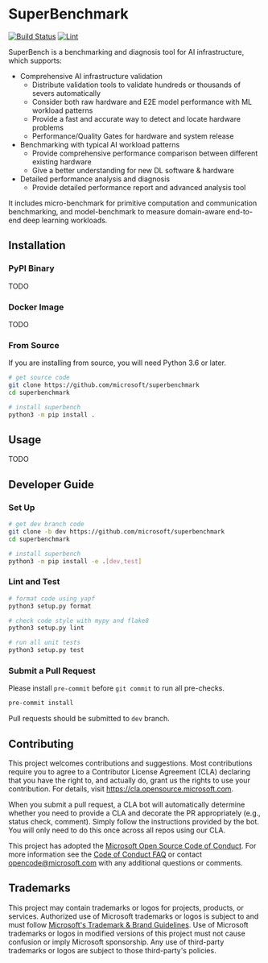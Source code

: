 # SuperBenchmark

[![Build Status](https://dev.azure.com/msrasrg/SuperBenchmark/_apis/build/status/microsoft.superbenchmark?branchName=dev)](https://dev.azure.com/msrasrg/SuperBenchmark/_build?definitionId=77)
[![Lint](https://github.com/microsoft/superbenchmark/workflows/Lint/badge.svg)](https://github.com/microsoft/superbenchmark/actions?query=workflow%3ALint)


SuperBench is a benchmarking and diagnosis tool for AI infrastructure,
which supports:
* Comprehensive AI infrastructure validation
    * Distribute validation tools to validate hundreds or thousands of severs automatically
    * Consider both raw hardware and E2E model performance with ML workload patterns
    * Provide a fast and accurate way to detect and locate hardware problems
    * Performance/Quality Gates for hardware and system release
* Benchmarking with typical AI workload patterns
    * Provide comprehensive performance comparison between different existing hardware
    * Give a better understanding for new DL software & hardware
* Detailed performance analysis and diagnosis
    * Provide detailed performance report and advanced analysis tool   

It includes micro-benchmark for primitive computation and communication benchmarking,
and model-benchmark to measure domain-aware end-to-end deep learning workloads.


## Installation

### PyPI Binary

TODO

### Docker Image

TODO

### From Source

If you are installing from source, you will need Python 3.6 or later.

```sh
# get source code
git clone https://github.com/microsoft/superbenchmark
cd superbenchmark

# install superbench
python3 -m pip install .
```


## Usage

TODO


## Developer Guide

### Set Up

```sh
# get dev branch code
git clone -b dev https://github.com/microsoft/superbenchmark
cd superbenchmark

# install superbench
python3 -m pip install -e .[dev,test]
```

### Lint and Test

```sh
# format code using yapf
python3 setup.py format

# check code style with mypy and flake8
python3 setup.py lint

# run all unit tests
python3 setup.py test
```

### Submit a Pull Request

Please install `pre-commit` before `git commit` to run all pre-checks.

```sh
pre-commit install
```

Pull requests should be submitted to `dev` branch.


## Contributing

This project welcomes contributions and suggestions.  Most contributions require you to agree to a
Contributor License Agreement (CLA) declaring that you have the right to, and actually do, grant us
the rights to use your contribution. For details, visit https://cla.opensource.microsoft.com.

When you submit a pull request, a CLA bot will automatically determine whether you need to provide
a CLA and decorate the PR appropriately (e.g., status check, comment). Simply follow the instructions
provided by the bot. You will only need to do this once across all repos using our CLA.

This project has adopted the [Microsoft Open Source Code of Conduct](https://opensource.microsoft.com/codeofconduct/).
For more information see the [Code of Conduct FAQ](https://opensource.microsoft.com/codeofconduct/faq/) or
contact [opencode@microsoft.com](mailto:opencode@microsoft.com) with any additional questions or comments.

## Trademarks

This project may contain trademarks or logos for projects, products, or services. Authorized use of Microsoft
trademarks or logos is subject to and must follow
[Microsoft's Trademark & Brand Guidelines](https://www.microsoft.com/en-us/legal/intellectualproperty/trademarks/usage/general).
Use of Microsoft trademarks or logos in modified versions of this project must not cause confusion or imply Microsoft sponsorship.
Any use of third-party trademarks or logos are subject to those third-party's policies.
